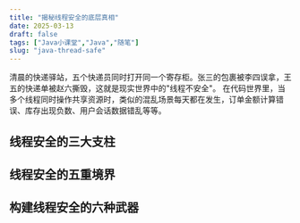```yaml
---
title: "揭秘线程安全的底层真相"
date: 2025-03-13
draft: false
tags: ["Java小课堂","Java","随笔"]
slug: "java-thread-safe"
---
```




清晨的快递驿站，五个快递员同时打开同一个寄存柜。张三的包裹被李四误拿，王五的快递单被赵六撕毁，这就是现实世界中的"线程不安全"。
在代码世界里，当多个线程同时操作共享资源时，类似的混乱场景每天都在发生，订单金额计算错误、库存出现负数、用户会话数据错乱等等。

## 线程安全的三大支柱

## 线程安全的五重境界

## 构建线程安全的六种武器

